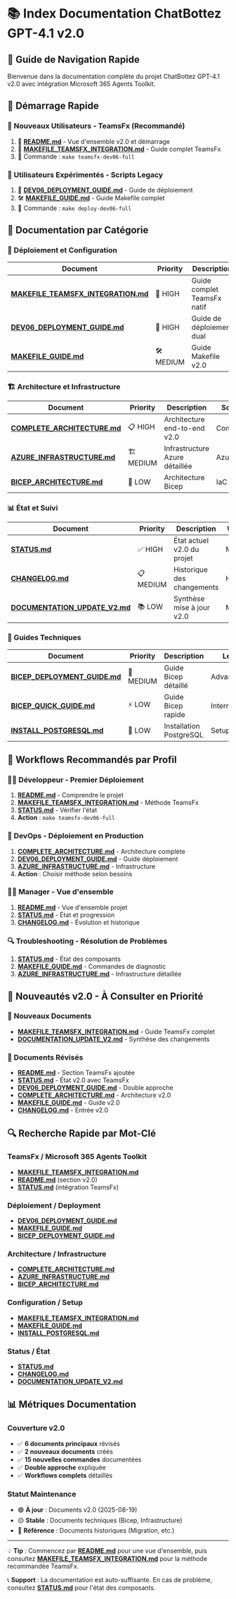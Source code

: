 # 📚 Index Documentation ChatBottez GPT-4.1 v2.0

## 🎯 Guide de Navigation Rapide

Bienvenue dans la documentation complète du projet ChatBottez GPT-4.1 v2.0 avec intégration Microsoft 365 Agents Toolkit.

## 🚀 **Démarrage Rapide**

### **🌟 Nouveaux Utilisateurs - TeamsFx (Recommandé)**
1. 📖 **[README.md](../README.md)** - Vue d'ensemble v2.0 et démarrage
2. 🌟 **[MAKEFILE_TEAMSFX_INTEGRATION.md](MAKEFILE_TEAMSFX_INTEGRATION.md)** - Guide complet TeamsFx
3. 🚀 Commande : `make teamsfx-dev06-full`

### **🔧 Utilisateurs Expérimentés - Scripts Legacy**
1. 🔧 **[DEV06_DEPLOYMENT_GUIDE.md](DEV06_DEPLOYMENT_GUIDE.md)** - Guide de déploiement
2. 🛠️ **[MAKEFILE_GUIDE.md](MAKEFILE_GUIDE.md)** - Guide Makefile complet
3. 🚀 Commande : `make deploy-dev06-full`

## 📁 Documentation par Catégorie

### **🚀 Déploiement et Configuration**

| Document | Priority | Description | Méthode |
|----------|----------|-------------|---------|
| **[MAKEFILE_TEAMSFX_INTEGRATION.md](MAKEFILE_TEAMSFX_INTEGRATION.md)** | 🌟 HIGH | Guide complet TeamsFx natif | TeamsFx |
| **[DEV06_DEPLOYMENT_GUIDE.md](DEV06_DEPLOYMENT_GUIDE.md)** | 🔧 HIGH | Guide de déploiement dual | Dual |
| **[MAKEFILE_GUIDE.md](MAKEFILE_GUIDE.md)** | 🛠️ MEDIUM | Guide Makefile v2.0 | Dual |

### **🏗️ Architecture et Infrastructure**

| Document | Priority | Description | Scope |
|----------|----------|-------------|-------|
| **[COMPLETE_ARCHITECTURE.md](COMPLETE_ARCHITECTURE.md)** | 📋 HIGH | Architecture end-to-end v2.0 | Complete |
| **[AZURE_INFRASTRUCTURE.md](AZURE_INFRASTRUCTURE.md)** | 🏗️ MEDIUM | Infrastructure Azure détaillée | Azure |
| **[BICEP_ARCHITECTURE.md](BICEP_ARCHITECTURE.md)** | 🔧 LOW | Architecture Bicep | IaC |

### **📊 État et Suivi**

| Document | Priority | Description | Use Case |
|----------|----------|-------------|----------|
| **[STATUS.md](STATUS.md)** | ✅ HIGH | État actuel v2.0 du projet | Monitoring |
| **[CHANGELOG.md](CHANGELOG.md)** | 📋 MEDIUM | Historique des changements | History |
| **[DOCUMENTATION_UPDATE_V2.md](DOCUMENTATION_UPDATE_V2.md)** | 📚 LOW | Synthèse mise à jour v2.0 | Meta |

### **🔧 Guides Techniques**

| Document | Priority | Description | Level |
|----------|----------|-------------|-------|
| **[BICEP_DEPLOYMENT_GUIDE.md](BICEP_DEPLOYMENT_GUIDE.md)** | 🔧 MEDIUM | Guide Bicep détaillé | Advanced |
| **[BICEP_QUICK_GUIDE.md](BICEP_QUICK_GUIDE.md)** | ⚡ LOW | Guide Bicep rapide | Intermediate |
| **[INSTALL_POSTGRESQL.md](INSTALL_POSTGRESQL.md)** | 💾 LOW | Installation PostgreSQL | Setup |

## 🎯 Workflows Recommandés par Profil

### **👨‍💻 Développeur - Premier Déploiement**
1. **[README.md](../README.md)** - Comprendre le projet
2. **[MAKEFILE_TEAMSFX_INTEGRATION.md](MAKEFILE_TEAMSFX_INTEGRATION.md)** - Méthode TeamsFx
3. **[STATUS.md](STATUS.md)** - Vérifier l'état
4. **Action** : `make teamsfx-dev06-full`

### **🔧 DevOps - Déploiement en Production**
1. **[COMPLETE_ARCHITECTURE.md](COMPLETE_ARCHITECTURE.md)** - Architecture complète
2. **[DEV06_DEPLOYMENT_GUIDE.md](DEV06_DEPLOYMENT_GUIDE.md)** - Guide déploiement
3. **[AZURE_INFRASTRUCTURE.md](AZURE_INFRASTRUCTURE.md)** - Infrastructure
4. **Action** : Choisir méthode selon besoins

### **👨‍💼 Manager - Vue d'ensemble**
1. **[README.md](../README.md)** - Vue d'ensemble projet
2. **[STATUS.md](STATUS.md)** - État et progression
3. **[CHANGELOG.md](CHANGELOG.md)** - Évolution et historique

### **🔍 Troubleshooting - Résolution de Problèmes**
1. **[STATUS.md](STATUS.md)** - État des composants
2. **[MAKEFILE_GUIDE.md](MAKEFILE_GUIDE.md)** - Commandes de diagnostic
3. **[AZURE_INFRASTRUCTURE.md](AZURE_INFRASTRUCTURE.md)** - Infrastructure détaillée

## 🌟 Nouveautés v2.0 - À Consulter en Priorité

### **📝 Nouveaux Documents**
- **[MAKEFILE_TEAMSFX_INTEGRATION.md](MAKEFILE_TEAMSFX_INTEGRATION.md)** - Guide TeamsFx complet
- **[DOCUMENTATION_UPDATE_V2.md](DOCUMENTATION_UPDATE_V2.md)** - Synthèse des changements

### **🔄 Documents Révisés**
- **[README.md](../README.md)** - Section TeamsFx ajoutée
- **[STATUS.md](STATUS.md)** - État v2.0 avec TeamsFx
- **[DEV06_DEPLOYMENT_GUIDE.md](DEV06_DEPLOYMENT_GUIDE.md)** - Double approche
- **[COMPLETE_ARCHITECTURE.md](COMPLETE_ARCHITECTURE.md)** - Architecture v2.0
- **[MAKEFILE_GUIDE.md](MAKEFILE_GUIDE.md)** - Guide v2.0
- **[CHANGELOG.md](CHANGELOG.md)** - Entrée v2.0

## 🔍 Recherche Rapide par Mot-Clé

### **TeamsFx / Microsoft 365 Agents Toolkit**
- **[MAKEFILE_TEAMSFX_INTEGRATION.md](MAKEFILE_TEAMSFX_INTEGRATION.md)**
- **[README.md](../README.md)** (section v2.0)
- **[STATUS.md](STATUS.md)** (intégration TeamsFx)

### **Déploiement / Deployment**
- **[DEV06_DEPLOYMENT_GUIDE.md](DEV06_DEPLOYMENT_GUIDE.md)**
- **[MAKEFILE_GUIDE.md](MAKEFILE_GUIDE.md)**
- **[BICEP_DEPLOYMENT_GUIDE.md](BICEP_DEPLOYMENT_GUIDE.md)**

### **Architecture / Infrastructure**
- **[COMPLETE_ARCHITECTURE.md](COMPLETE_ARCHITECTURE.md)**
- **[AZURE_INFRASTRUCTURE.md](AZURE_INFRASTRUCTURE.md)**
- **[BICEP_ARCHITECTURE.md](BICEP_ARCHITECTURE.md)**

### **Configuration / Setup**
- **[MAKEFILE_TEAMSFX_INTEGRATION.md](MAKEFILE_TEAMSFX_INTEGRATION.md)**
- **[MAKEFILE_GUIDE.md](MAKEFILE_GUIDE.md)**
- **[INSTALL_POSTGRESQL.md](INSTALL_POSTGRESQL.md)**

### **Status / État**
- **[STATUS.md](STATUS.md)**
- **[CHANGELOG.md](CHANGELOG.md)**
- **[DOCUMENTATION_UPDATE_V2.md](DOCUMENTATION_UPDATE_V2.md)**

## 📊 Métriques Documentation

### **Couverture v2.0**
- ✅ **6 documents principaux** révisés
- ✅ **2 nouveaux documents** créés  
- ✅ **15 nouvelles commandes** documentées
- ✅ **Double approche** expliquée
- ✅ **Workflows complets** détaillés

### **Statut Maintenance**
- 🟢 **À jour** : Documents v2.0 (2025-08-19)
- 🟡 **Stable** : Documents techniques (Bicep, Infrastructure)
- 🔵 **Référence** : Documents historiques (Migration, etc.)

---

💡 **Tip** : Commencez par **[README.md](../README.md)** pour une vue d'ensemble, puis consultez **[MAKEFILE_TEAMSFX_INTEGRATION.md](MAKEFILE_TEAMSFX_INTEGRATION.md)** pour la méthode recommandée TeamsFx.

📞 **Support** : La documentation est auto-suffisante. En cas de problème, consultez **[STATUS.md](STATUS.md)** pour l'état des composants.
